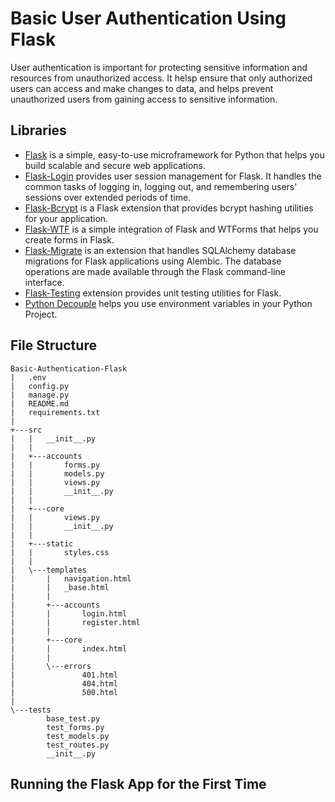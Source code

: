 # Basic User Authentication Using Flask

User authentication is important for protecting sensitive information and resources from unauthorized access. It helsp ensure that only authorized users can access and make changes to data, and helps prevent unauthorized users from gaining access to sensitive information.

## Libraries

- <ins>Flask</ins> is a simple, easy-to-use microframework for Python that helps you build scalable and secure web applications.
- <ins>Flask-Login</ins> provides user session management for Flask. It handles the common tasks of logging in, logging out, and remembering users' sessions over extended periods of time.
- <ins>Flask-Bcrypt</ins> is a Flask extension that provides bcrypt hashing utilities for your application.
- <ins>Flask-WTF</ins> is a simple integration of Flask and WTForms that helps you create forms in Flask.
- <ins>Flask-Migrate</ins> is an extension that handles SQLAlchemy database migrations for Flask applications using Alembic. The database operations are made available through the Flask command-line interface.
- <ins>Flask-Testing</ins> extension provides unit testing utilities for Flask.
- <ins>Python Decouple</ins> helps you use environment variables in your Python Project.

## File Structure

```
Basic-Authentication-Flask
|   .env
|   config.py
|   manage.py
|   README.md
|   requirements.txt
|   
+---src
|   |   __init__.py
|   |   
|   +---accounts
|   |       forms.py
|   |       models.py
|   |       views.py
|   |       __init__.py
|   |       
|   +---core
|   |       views.py
|   |       __init__.py
|   |       
|   +---static
|   |       styles.css
|   |       
|   \---templates
|       |   navigation.html
|       |   _base.html
|       |   
|       +---accounts
|       |       login.html
|       |       register.html
|       |       
|       +---core
|       |       index.html
|       |       
|       \---errors
|               401.html
|               404.html
|               500.html
|               
\---tests
        base_test.py
        test_forms.py
        test_models.py
        test_routes.py
        __init__.py
```

## Running the Flask App for the First Time
